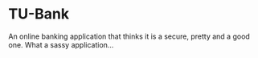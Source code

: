 # TU-Bank
An online banking application that thinks it is a secure, pretty and a good one. What a sassy application...

